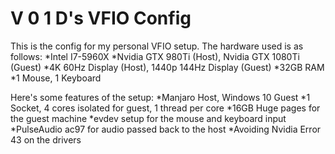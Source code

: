 # V 0 1 D's VFIO Config
This is the config for my personal VFIO setup.
The hardware used is as follows:
*Intel I7-5960X
*Nvidia GTX 980Ti (Host), Nvidia GTX 1080Ti (Guest)
*4K 60Hz Display (Host), 1440p 144Hz Display (Guest)
*32GB RAM
*1 Mouse, 1 Keyboard

Here's some features of the setup:
*Manjaro Host, Windows 10 Guest
*1 Socket, 4 cores isolated for guest, 1 thread per core
*16GB Huge pages for the guest machine
*evdev setup for the mouse and keyboard input
*PulseAudio ac97 for audio passed back to the host
*Avoiding Nvidia Error 43 on the drivers
